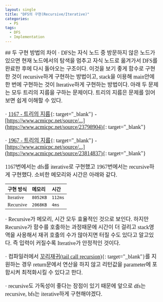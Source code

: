 ```yaml
---
layout: single
title: "DFS의 구현(Recursive/Iterative)"
categories:
  - PS
tags:
  - DFS
  - Implementation
---
```


<div markdown="1" style="font-size:18px;font-family:'Consolas', 맑은 고딕;">
## 두 구현 방법의 차이
· DFS는 자식 노드 중 방문하지 않은 노드가 있으면 현재 노드에서의 탐색을 멈추고 자식 노드로 옮겨가서 DFS를 완료한 후에 다시 돌아오는 구조이다. 이것을 보기 좋게 함수로 구현한 것이 recursive하게 구현하는 방법이고, stack을 이용해 main안에 한 번에 구현하는 것이 Iterative하게 구현하는 방법이다.  
아래 두 문제는 모두 트리의 지름을 구하는 문제이다. 트리의 지름은 문제를 읽어보면 쉽게 이해할 수 있다.

· [1167 - 트리의 지름](https://www.acmicpc.net/problem/1167){: target="_blank"} - 
[https://www.acmicpc.net/source/...](https://www.acmicpc.net/source/23798904){: target="_blank"}

· [1967 - 트리의 지름](https://www.acmicpc.net/problem/1967){: target="_blank"} - 
[https://www.acmicpc.net/source/...](https://www.acmicpc.net/source/23814837){: target="_blank"}

1167번에서는 dfs를 iterative로 구현했고 1967번에서는 recursive하게 구현했다. 소비한 메모리와 시간은 아래와 같다.

| 구현 방식 | 메모리 | 시간 |
| :--- | :--- | :--- |
| Iterative | `8052KB` | `112ms` |
| Recursive | `2068KB` | `4ms` |


· Recursive가 메모리, 시간 모두 효율적인 것으로 보인다. 하지만 Recursive가 함수를 호출하는 과정때문에 시간이 더 걸리고 stack영역을 사용해서 재귀 호출의 수가 많아지면 터질 수도 있다고 알고있다. 즉 입력이 커질수록 Iterative가 안정적인 것이다.

· 컴파일러에서 [꼬리재귀(tail call recursion)](https://velog.io/@ljinsk3/%EB%B0%98%EB%B3%B5%EB%AC%B8Iteration-vs-%EC%9E%AC%EA%B7%80Recursion){: target="_blank"}를 지원하는 경우 return문에서 연산을 하지 않고 리턴값을 parameter에 포함시켜 최적화시킬 수 있다고 한다.

· recursive도 가독성이 좋다는 장점이 있기 때문에 앞으로 dfs는 recursive, bfs는 iterative하게 구현해야겠다.

</div>